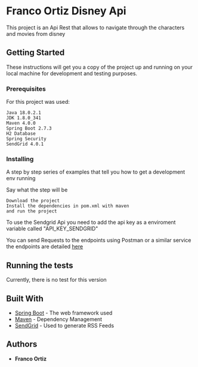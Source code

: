 # Franco Ortiz Disney Api

This project is an Api Rest that allows to navigate through the characters and movies from disney

## Getting Started

These instructions will get you a copy of the project up and running on your local machine for development and testing purposes.


### Prerequisites
<!---
What things you need to install the software and how to install them
-->
For this project was used:

```
Java 18.0.2.1
JDK 1.8.0_341
Maven 4.0.0
Spring Boot 2.7.3  
H2 Database
Spring Security
SendGrid 4.0.1

```

### Installing

A step by step series of examples that tell you how to get a development env running

Say what the step will be

```
Download the project
Install the dependencies in pom.xml with maven
and run the project
```  
To use the Sendgrid Api you need to add the api key as a enviroment variable called "API_KEY_SENDGRID"
<!---
End with an example of getting some data out of the system or using it for a little demo
-->
You can send Requests to the endpoints using Postman or a similar service
the endpoints are detailed [here](https://documenter.getpostman.com/view/16082081/2s7YmuhjVv)

## Running the tests

Currently, there is no test for this version

<!---
### Break down into end-to-end tests

Explain what these tests test and why

```
Give an example
```

### And coding style tests

Explain what these tests test and why

```
Give an example
```
-->
<!---
## Deployment

Add additional notes about how to deploy this on a live system
-->
## Built With

* [Spring Boot](https://start.spring.io) - The web framework used
* [Maven](https://maven.apache.org/) - Dependency Management
* [SendGrid](https://app.sendgrid.com) - Used to generate RSS Feeds
<!---
## Contributing

Please read [CONTRIBUTING.md](https://gist.github.com/PurpleBooth/b24679402957c63ec426) for details on our code of conduct, and the process for submitting pull requests to us.

## Versioning

We use [SemVer](http://semver.org/) for versioning. For the versions available, see the [tags on this repository](https://github.com/your/project/tags).
-->
## Authors

* **Franco Ortiz** [](https://github.com/)

<!---
## License

This project is licensed under the MIT License - see the [LICENSE.md](LICENSE.md) file for details

## Acknowledgments

* Hat tip to anyone whose code was used
* Inspiration
* etc
-->